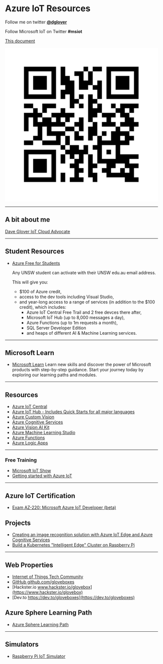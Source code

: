 # Azure IoT Resources

Follow me on twitter **[@dglover](https://twitter.com/dglover)**

Follow Microsoft IoT on Twitter **#msiot**

[This document](https://gloveboxes.github.io/UNSW-IoT-Resources)

![](qr-code.jpg)

---

## A bit about me

[Dave Glover IoT Cloud Advocate](https://developer.microsoft.com/en-us/advocates/dave-glover?WT.mc_id=github-blog-dglover)

---

## Student Resources

* [Azure Free for Students](https://azure.microsoft.com/en-us/free/students?WT.mc_id=github-blog-dglover)

    Any UNSW student can activate with their UNSW edu.au email address.
    
    This will give you:
    * $100 of Azure credit,
    * access to the dev tools including Visual Studio,
    * and year-long access to a range of services (in addition to the $100 credit), which includes:
        * Azure IoT Central Free Trail and 2 free devces there after,
        * Microsoft IoT Hub (up to 8,000 messages a day), 
        * Azure Functions (up to 1m requests a month), 
        * SQL Server Developer Edition 
        * and heaps of different AI & Machine Learning services.

---

## Microsoft Learn

* [Microsoft Learn](https://docs.microsoft.com/en-us/learn/browse/?roles=developer&WT.mc_id=github-blog-dglover)
    Learn new skills and discover the power of Microsoft products with step-by-step guidance. Start your journey today by exploring our learning paths and modules.

---

## Resources

* [Azure IoT Central](https://azure.microsoft.com/en-au/services/iot-central/?WT.mc_id=github-blog-dglover)
* [Azure IoT Hub - Includes Quick Starts for all major languages](https://azure.microsoft.com/en-au/services/iot-hub/?WT.mc_id=github-blog-dglover)
* [Azure Custom Vision](https://azure.microsoft.com/en-us/services/cognitive-services/custom-vision-service/?WT.mc_id=github-blog-dglover)
* [Azure Cognitive Services](https://azure.microsoft.com/en-au/services/cognitive-services/?WT.mc_id=github-blog-dglover)
* [Azure Vision AI Kit](https://azure.github.io/Vision-AI-DevKit-Pages/)
* [Azure Machine Learning Studio](https://docs.microsoft.com/en-us/azure/iot-hub/iot-hub-weather-forecast-machine-learning?WT.mc_id=github-blog-dglover)
* [Azure Functions](https://docs.microsoft.com/en-us/azure/azure-functions/?WT.mc_id=github-blog-dglover)
* [Azure Logic Apps](https://docs.microsoft.com/en-us/azure/logic-apps/logic-apps-overview?WT.mc_id=github-blog-dglover)

---

### Free Training

* [Microsoft IoT Show](https://channel9.msdn.com/Shows/Internet-of-Things-Show?WT.mc_id=github-blog-dglover)
* [Getting started with Azure IoT](https://www.udemy.com/course/getting-started-with-azure-iot/)

---

## Azure IoT Certification

* [Exam AZ-220: Microsoft Azure IoT Developer (beta)](https://docs.microsoft.com/en-us/learn/certifications/exams/az-220?WT.mc_id=github-blog-dglover)

## Projects

* [Creating an image recognition solution with Azure IoT Edge and Azure Cognitive Services](https://dev.to/azure/creating-an-image-recognition-solution-with-azure-iot-edge-and-azure-cognitive-services-4n5i)
* [Build a Kubernetes "Intelligent Edge" Cluster on Raspberry Pi](https://dev.to/azure/part-1-build-a-kubernetes-intelligent-edge-cluster-on-raspberry-pi-5h3k)

---

## Web Properties

* [Internet of Things Tech Community](https://techcommunity.microsoft.com/t5/internet-of-things/bg-p/IoTBlog?WT.mc_id=github-blog-dglover)
* [GitHub github.com/gloveboxes](https://github.com/gloveboxes?tab=repositories)
* [Hackster.io www.hackster.io/glovebox](https://www.hackster.io/glovebox)
* [Dev.to https://dev.to/gloveboxes](https://dev.to/gloveboxes)

## Azure Sphere Learning Path

* [Azure Sphere Learning Path]()

---

## Simulators

* [Raspberry Pi IoT Simulator](https://docs.microsoft.com/en-us/azure/iot-hub/iot-hub-raspberry-pi-web-simulator-get-started?WT.mc_id=github-blog-dglover)